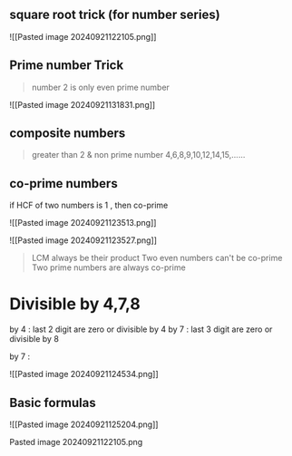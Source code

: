 
## square root trick (for number series)


![[Pasted image 20240921122105.png]]


## Prime number Trick

> number 2 is only even prime number 
> 
![[Pasted image 20240921131831.png]]

## composite numbers

> greater than 2 & non prime number
> 4,6,8,9,10,12,14,15,......

## co-prime numbers

if HCF of two numbers is 1 , then co-prime

![[Pasted image 20240921123513.png]]

![[Pasted image 20240921123527.png]]

> LCM always be their product 
> Two even numbers can't be co-prime
> Two prime numbers are always co-prime


# Divisible by 4,7,8

by 4 : last 2 digit are zero or divisible by 4 
by 7 : last 3 digit are zero or divisible by 8

by 7 :

![[Pasted image 20240921124534.png]]


## Basic formulas

![[Pasted image 20240921125204.png]]

Pasted image 20240921122105.png
